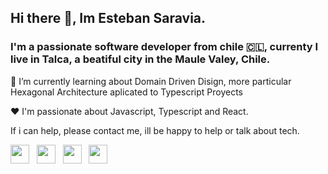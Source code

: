 ## Hi there 👋, Im Esteban Saravia.

### I'm a passionate software developer from chile 🇨🇱, currenty I live in Talca, a beatiful city in the Maule Valey, Chile.
                                                                                        

🌱 I’m currently learning about Domain Driven Disign, more particular Hexagonal Architecture aplicated to Typescript Proyects

♥️ I'm passionate about Javascript, Typescript and React.

If i can help, please contact me, ill be happy to help or talk about tech.


<p align='left'>
<a href="https://dev.to/esaraviam"><img height="30" src="https://raw.githubusercontent.com/WaylonWalker/WaylonWalker/main/icon/dev.png"></a>&nbsp;&nbsp;
<a href="https://twitter.com/esaraviam"><img height="30" src="https://github.com/WaylonWalker/WaylonWalker/blob/main/icon/twitter.png?raw=true"></a>&nbsp;&nbsp;
<a href="https://instagram.com/esaraviam_/"><img height="30" src="https://github.com/WaylonWalker/WaylonWalker/blob/main/icon/instagram.jpg?raw=true"></a>&nbsp;&nbsp;
<a href="https://www.linkedin.com/in/estebansaravia/"><img height="30" src="https://github.com/WaylonWalker/WaylonWalker/blob/main/icon/linkedin.png?raw=true"></a>
</p>

<!--
**esaraviam/esaraviam** is a ✨ _special_ ✨ repository because its `README.md` (this file) appears on your GitHub profile.

Here are some ideas to get you started:

- 🔭 I’m currently working on ...
- 🌱 I’m currently learning ...
- 👯 I’m looking to collaborate on ...
- 🤔 I’m looking for help with ...
- 💬 Ask me about ...
- 📫 How to reach me: ...
- 😄 Pronouns: ...
- ⚡ Fun fact: ...
-->
